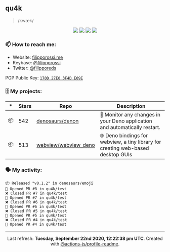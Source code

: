 ## qu4k

> /kwæk/

<p align="center">
  <img src="https://img.shields.io/badge/last%20major%20release-aug.%202000-important" />
  <img src="https://img.shields.io/badge/unminified%20size-6%20feet%206%20inches-informational" />
  <img src="https://img.shields.io/badge/vulnerabilities-high-critical" />
  <img src="https://img.shields.io/badge/code%20quality-A%20for%20effort-success" />
</p>

### 📫 How to reach me:

- Website: [filipporossi.me](https://filipporossi.me/)
- Keybase: [@filipporossi](https://keybase.io/filipporossi)
- Twitter: [@filipporeds](https://keybase.io/filipporeds)

PGP Public Key: [`170D 27E0 3F4D E09E`](https://keybase.io/filipporossi/pgp_keys.asc)

### 🗄 My projects:

|*|Stars|Repo|Description|
|---|---|---|---|
| 📦 | 542 | [denosaurs/denon](https://github.com/denosaurs/denon) | 👀 Monitor any changes in your Deno application and automatically restart. |
| 📦 | 513 | [webview/webview_deno](https://github.com/webview/webview_deno) | 🌐 Deno bindings for webview, a tiny library for creating web-based desktop GUIs |

### 🗣 My activity:

```
📦 Released "v0.1.2" in denosaurs/emoji
💪 Opened PR #8 in qu4k/test
❌ Closed PR #7 in qu4k/test
💪 Opened PR #7 in qu4k/test
❌ Closed PR #6 in qu4k/test
💪 Opened PR #6 in qu4k/test
❌ Closed PR #5 in qu4k/test
💪 Opened PR #5 in qu4k/test
❌ Closed PR #4 in qu4k/test
💪 Opened PR #4 in qu4k/test
```

---

<p align="center">Last refresh: <b>Tuesday, September 22nd 2020, 12:22:38 pm UTC</b>. Created with <a href=https://github.com/marketplace/actions/profile-readme>@actions-js/profile-readme</a>.</p>
